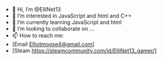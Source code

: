 - 👋 Hi, I’m @ElliNet13
- 👀 I’m interested in JavaScript and html and C++
- 🌱 I’m currently learning JavaScript and html
- 💞️ I’m looking to collaborate on ...
- 📫 How to reach me:
- [Email Elliotmoose4@gmail.com]
- [Steam https://steamcommunity.com/id/ElliNet13_gamer/]

